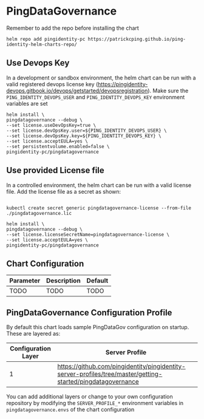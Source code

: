 # PingDataGovernance

Remember to add the repo before installing the chart
```shell
helm repo add pingidentity-pc https://patrickcping.github.io/ping-identity-helm-charts-repo/
```

## Use Devops Key
In a development or sandbox environment, the helm chart can be run with a valid registered devops license key (https://pingidentity-devops.gitbook.io/devops/getstarted/devopsregistration).  Make sure the `PING_IDENTITY_DEVOPS_USER` and `PING_IDENTITY_DEVOPS_KEY` environment variables are set

```shell
helm install \
pingdatagovernance --debug \
--set license.useDevOpsKey=true \
--set license.devOpsKey.user=${PING_IDENTITY_DEVOPS_USER} \
--set license.devOpsKey.key=${PING_IDENTITY_DEVOPS_KEY} \
--set license.acceptEULA=yes \
--set persistentvolume.enabled=false \
pingidentity-pc/pingdatagovernance
```

## Use provided License file
In a controlled environment, the helm chart can be run with a valid license file.  Add the license file as a secret as shown:
```shell

kubectl create secret generic pingdatagovernance-license --from-file ./pingdatagovernance.lic

helm install \
pingdatagovernance --debug \
--set license.licenseSecretName=pingdatagovernance-license \
--set license.acceptEULA=yes \
pingidentity-pc/pingdatagovernance
```

## Chart Configuration

| Parameter | Description | Default |
|--|--|--|
| TODO | TODO | TODO |

## PingDataGovernance Configuration Profile

By default this chart loads sample PingDataGov configuration on startup.  These are layered as:

| Configuration Layer | Server Profile |
|--|--|
| 1 | https://github.com/pingidentity/pingidentity-server-profiles/tree/master/getting-started/pingdatagovernance |

You can add additional layers or change to your own configuration repository by modifying the `SERVER_PROFILE_*` environment variables in `pingdatagovernance.envs` of the chart configuration
